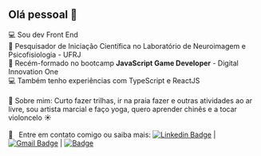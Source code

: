 ## Olá pessoal 👋

:computer: Sou dev Front End
<br/> 🧠 Pesquisador de Iniciação Científica no Laboratório de Neuroimagem e Psicofisiologia - UFRJ
<br/> :rocket: Recém-formado no bootcamp **JavaScript Game Developer** - Digital Innovation One
<br/> :computer: Também tenho experiências com TypeScript e ReactJS
<br/>
<br/> 💬  Sobre mim: Curto fazer trilhas, ir na praia fazer e outras atividades ao ar livre, sou artista marcial e faço yoga, quero aprender chinês e a tocar violoncelo :sunny:
<br/>
 <br/> :email: &nbsp; Entre em contato comigo ou saiba mais: [![Linkedin Badge](https://img.shields.io/badge/-DiegoSoares-blue?style=flat-square&logo=Linkedin&logoColor=white&link=https://www.linkedin.com/in/diegoasoares/)](https://www.linkedin.com/in/diegoasoares/) 
| 
[![Gmail Badge](https://img.shields.io/badge/-Gmail-red?style=flat-square&logo=Gmail&logoColor=white&link=mailto:augusto.diego.s@gmail.com)](mailto:augusto.diego.s@gmail.com)
| 
[![Badge](https://img.shields.io/badge/-Lattes-blue?style=flat-square&link=http://lattes.cnpq.br/7341316609743747)](http://lattes.cnpq.br/7341316609743747)

<!--
**soares-ad/soares-ad** is a ✨ _special_ ✨ repository because its `README.md` (this file) appears on your GitHub profile.
Photo: <img width="auto" src="https://avatars3.githubusercontent.com/u/68669255?s=460&u=00b976f06ad799b0f7aa99770dfc72f4b43b47f0&v=4">

Here are some ideas to get you started:

- 🔭 I’m currently working on ...
- 🌱 I’m currently learning ...
- 👯 I’m looking to collaborate on ...
- 🤔 I’m looking for help with ...
- 💬 Ask me about ...
- 📫 How to reach me: ...
- 😄 Pronouns: ...
- ⚡ Fun fact: ...
-->
